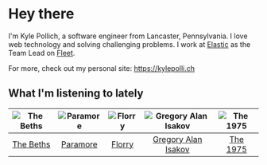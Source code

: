 # Hey there


I'm Kyle Pollich, a software engineer from Lancaster, Pennsylvania. I love web technology and solving challenging problems.
I work at [Elastic](https://www.elastic.co/) as the Team Lead on [Fleet](https://www.elastic.co/guide/en/fleet/current/fleet-overview.html).

For more, check out my personal site: https://kylepolli.ch

## What I'm listening to lately

<!-- begin artists -->
  |![The Beths](https://i.scdn.co/image/ab6761610000f178eb26b0d0de46b77e23675281)|![Paramore](https://i.scdn.co/image/ab6761610000f178b10c34546a4ca2d7faeb8865)|![Florry](https://i.scdn.co/image/ab6761610000f1783242d4d712bd868840b22e2b)|![Gregory Alan Isakov](https://i.scdn.co/image/ab6761610000f1784528d0f9bb51b241561a16f3)|![The 1975](https://i.scdn.co/image/ab6761610000f1780c6e752cbb1e6d1416970f5a)|
  |:---:|:---:|:---:|:---:|:---:|
  |[The Beths](https://open.spotify.com/artist/7DjwIxbe8kpw4pqnzAMoin)|[Paramore](https://open.spotify.com/artist/74XFHRwlV6OrjEM0A2NCMF)|[Florry](https://open.spotify.com/artist/5b1DzFl2lTpE9v5fjAZ9kn)|[Gregory Alan Isakov](https://open.spotify.com/artist/5sXaGoRLSpd7VeyZrLkKwt)|[The 1975](https://open.spotify.com/artist/3mIj9lX2MWuHmhNCA7LSCW)|
<!-- end artists -->
